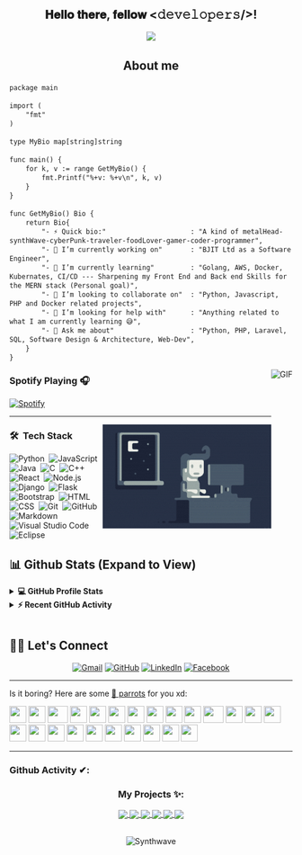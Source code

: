 <div align="center">
<h2> 𝐇𝐞𝐥𝐥𝐨 𝐭𝐡𝐞𝐫𝐞, 𝐟𝐞𝐥𝐥𝐨𝐰 <𝚍𝚎𝚟𝚎𝚕𝚘𝚙𝚎𝚛𝚜/>!</h2>
</div>

<div align="center">
  
![](https://camo.githubusercontent.com/992babdffd8c74a1502de375fbdf7e4d54773242/68747470733a2f2f6d656469612e67697068792e636f6d2f6d656469612f53576f536b4e36447854737a71494b4571762f67697068792e676966)
 
</div>

<h2 align="center">About me</h2>

```golang
package main

import (
	"fmt"
)

type MyBio map[string]string

func main() {
	for k, v := range GetMyBio() {
		fmt.Printf("%+v: %+v\n", k, v)
	}
}

func GetMyBio() Bio {
	return Bio{
		"- ⚡ Quick bio:"                     : "A kind of metalHead-synthWave-cyberPunk-traveler-foodLover-gamer-coder-programmer",
		"- 🔭 I’m currently working on"       : "BJIT Ltd as a Software Engineer",
		"- 🌱 I’m currently learning"         : "Golang, AWS, Docker, Kubernates, CI/CD --- Sharpening my Front End and Back end Skills for the MERN stack (Personal goal)",
		"- 👯 I’m looking to collaborate on"  : "Python, Javascript, PHP and Docker related projects",
		"- 🤔 I’m looking for help with"      : "Anything related to what I am currently learning 😅",
		"- 💬 Ask me about"                   : "Python, PHP, Laravel, SQL, Software Design & Architecture, Web-Dev",
	}
}
```

<img align="right" alt="GIF" height="170px" src="https://media.giphy.com/media/J5B1Y8QZnzXXbLQIBu/giphy.gif" />

### Spotify Playing 🎧

[![Spotify](https://novatorem.bgstatic.vercel.app/api/spotify)](https://open.spotify.com/user/11153360645)

---

<img alt="Night Coding" src="https://raw.githubusercontent.com/AVS1508/AVS1508/master/assets/Night-Coding.gif" align="right"/>

### 🛠 &nbsp;Tech Stack

![Python](https://img.shields.io/badge/-Python-05122A?style=flat&logo=python)&nbsp;
![JavaScript](https://img.shields.io/badge/-JavaScript-05122A?style=flat&logo=javascript)&nbsp;
![Java](https://img.shields.io/badge/-Java-05122A?style=flat&logo=Java&logoColor=FFA518)&nbsp;
![C](https://img.shields.io/badge/-C-05122A?style=flat&logo=C&logoColor=A8B9CC)&nbsp;
![C++](https://img.shields.io/badge/-C++-05122A?style=flat&logo=C%2B%2B&logoColor=00599C)&nbsp;
![React](https://img.shields.io/badge/-React-05122A?style=flat&logo=react)&nbsp;
![Node.js](https://img.shields.io/badge/-Node.js-05122A?style=flat&logo=node.js)&nbsp;
![Django](https://img.shields.io/badge/-Django-05122A?style=flat&logo=django&logoColor=092E20)&nbsp;
![Flask](https://img.shields.io/badge/-Flask-05122A?style=flat&logo=flask)&nbsp;
![Bootstrap](https://img.shields.io/badge/-Bootstrap-05122A?style=flat&logo=bootstrap&logoColor=563D7C)&nbsp;
![HTML](https://img.shields.io/badge/-HTML-05122A?style=flat&logo=HTML5)&nbsp;
![CSS](https://img.shields.io/badge/-CSS-05122A?style=flat&logo=CSS3&logoColor=1572B6)&nbsp;
![Git](https://img.shields.io/badge/-Git-05122A?style=flat&logo=git)&nbsp;
![GitHub](https://img.shields.io/badge/-GitHub-05122A?style=flat&logo=github)&nbsp;
![Markdown](https://img.shields.io/badge/-Markdown-05122A?style=flat&logo=markdown)&nbsp;
![Visual Studio Code](https://img.shields.io/badge/-Visual%20Studio%20Code-05122A?style=flat&logo=visual-studio-code&logoColor=007ACC)&nbsp;
![Eclipse](https://img.shields.io/badge/-Eclipse-05122A?style=flat&logo=eclipse-ide&logoColor=2C2255)&nbsp;



## 📊 Github Stats (Expand to View) 


<details> 
  <summary><b>💻 GitHub Profile Stats</b></summary>
  <br/>
  <p align="center">
    <a href="https://github.com/anuraghazra/github-readme-stats"><img alt="Arafath's Github Stats" src="https://github-readme-stats.vercel.app/api?username=Arafath1019&show_icons=true&title_color=ffc857&icon_color=8ac926&text_color=daf7dc&bg_color=151515&hide=["stars"]" height="192px"/></a>
<br/>
  &nbsp;
	  <img src="https://github-readme-stats.vercel.app/api/top-langs/?username=Arafath1019&layout=compact&text_color=daf7dc&bg_color=151515" alt="Arafath" height="192px"/>
  <br/>
  <b>Note:</b> Top languages is only a metric of the languages my public code consists of and doesn't reflect experience or skill level.
  </p>
</details>


<details>
  <summary><b>⚡ Recent GitHub Activity</b></summary>
  <br/>
   <a href="https://github.com/Arafath1019"><img alt="Arafath1019 Activity Graph" src="https://activity-graph.herokuapp.com/graph?username=Arafath1019&custom_title=Yeasin%20Arafath's%20Contribution%20Graph&theme=react-dark" /></a>
  <br/>

</details>

<br/>

## 🙋‍♀️ Let's Connect
<p align="center">
	<a href="mailto:arafath.yeasin1019@gmail.com"><img src="https://img.icons8.com/bubbles/50/000000/gmail.png" alt="Gmail"/></a>
	<a href="https://github.com/Arafath1019"><img src="https://img.icons8.com/bubbles/50/000000/github.png" alt="GitHub"/></a>
	<a href="https://www.linkedin.com/in/yeasin-arafath-2a5293164/"><img src="https://img.icons8.com/bubbles/50/000000/linkedin.png" alt="LinkedIn"/></a>
	<a href="https://www.facebook.com/arafath.yeasin1019/"><img src="https://img.icons8.com/bubbles/50/000000/facebook-new.png" alt="Facebook"/></a>
	
</p>

<hr/>

Is it boring? Here are some [🦜 parrots](https://cultofthepartyparrot.com) for you xd:

<div>
    <img src="https://cultofthepartyparrot.com/parrots/hd/githubparrot.gif" width="30" height="30"/>
    <img src="https://cultofthepartyparrot.com/flags/hd/indiaparrot.gif" width="30" height="30"/>
    <img src="https://cultofthepartyparrot.com/parrots/asyncparrot.gif" width="36" height="30"/>
    <img src="https://cultofthepartyparrot.com/parrots/exceptionallyfastparrot.gif" width="30" height="30"/>
    <img src="https://cultofthepartyparrot.com/parrots/hd/60fpsparrot.gif" width="30" height="30"/>
    <img src="https://cultofthepartyparrot.com/parrots/hd/jumpingparrot.gif" width="30" height="30"/>
    <img src="https://cultofthepartyparrot.com/parrots/hd/opensourceparrot.gif" width="30" height="30"/>
    <img src="https://cultofthepartyparrot.com/parrots/hd/dealwithitnowparrot.gif" width="30" height="30"/>
    <img src="https://cultofthepartyparrot.com/parrots/hd/hypnoparrotlight.gif" width="30" height="30"/>
    <img src="https://cultofthepartyparrot.com/parrots/databaseparrot.gif" width="30" height="30"/>
    <img src="https://cultofthepartyparrot.com/parrots/fixparrot.gif" width="36" height="30"/>
    <img src="https://cultofthepartyparrot.com/parrots/hd/laptop_parrot.gif" width="30" height="30"/>
    <img src="https://cultofthepartyparrot.com/parrots/hd/spinningparrot.gif" width="30" height="30"/>
    <img src="https://cultofthepartyparrot.com/parrots/hd/levitationparrot.gif" width="30" height="30"/>
    <img src="https://cultofthepartyparrot.com/parrots/hd/meldparrot.gif" width="30" height="30"/>
    <img src="https://cultofthepartyparrot.com/parrots/slomoparrot.gif" width="30" height="30"/>
    <img src="https://cultofthepartyparrot.com/parrots/hd/moonwalkingparrot.gif" width="30" height="30"/>
    <img src="https://cultofthepartyparrot.com/parrots/hd/stableparrot.gif" width="30" height="30"/>
    <img src="https://cultofthepartyparrot.com/parrots/hd/scienceparrot.gif" width="30" height="30"/>
    <img src="https://cultofthepartyparrot.com/parrots/hd/pirateparrot.gif" width="30" height="30"/>
    <img src="https://cultofthepartyparrot.com/parrots/hd/footballparrot.gif" width="30" height="30"/>
    <img src="https://cultofthepartyparrot.com/parrots/hd/illuminatiparrot.gif" width="30" height="30"/>
    <img src="https://cultofthepartyparrot.com/parrots/hd/hypnoparrotdark.gif" width="30" height="30"/>
    <img src="https://cultofthepartyparrot.com/parrots/hd/mustacheparrot.gif" width="30" height="30"/>
</div>

<hr>

### Github Activity ✔:
<div align="center">

### My Projects ✨:
  
<a href="https://github.com/Arafath1019/Face-Detection-Web-App">
  <img align="center" src="https://github-readme-stats.vercel.app/api/pin/?username=Arafath1019&repo=Face-Detection-Web-App&theme=tokyonight" />
</a>

<a href="https://github.com/Arafath1019/Modern-React-with-Redux">
 <img align="center" src="https://github-readme-stats.vercel.app/api/pin/?username=Arafath1019&repo=Modern-React-with-Redux&theme=tokyonight" />
</a>

<a href="https://github.com/Arafath1019/DevConnector-MERN-Stack-Application">
  <img align="center" src="https://github-readme-stats.vercel.app/api/pin/?username=Arafath1019&repo=DevConnector-MERN-Stack-Application&theme=tokyonight" />
</a>

<a href="https://github.com/Arafath1019/Docker-Compose-with-multiple-local-containers-Node-app-redis-server-">
 <img align="center" src="https://github-readme-stats.vercel.app/api/pin/?username=Arafath1019&repo=Docker-Compose-with-multiple-local-containers-Node-app-redis-server-&theme=tokyonight" />
</a>

<a href="https://github.com/Arafath1019/Restaurant-Search-App-using-React-native">
 <img align="center" src="https://github-readme-stats.vercel.app/api/pin/?username=Arafath1019&repo=Restaurant-Search-App-using-React-native&theme=tokyonight" />
</a>

<a href="https://github.com/Arafath1019/Dog-Breed-Identification-Using-TF2.0-TF-Hub">
 <img align="center" src="https://github-readme-stats.vercel.app/api/pin/?username=Arafath1019&repo=Dog-Breed-Identification-Using-TF2.0-TF-Hub&theme=tokyonight" />
</a>
	
</div>
<br />


<p align="center"><img src="https://www.animatedimages.org/data/media/466/animated-thank-you-image-0058.gif" alt="Synthwave" height="150" width="150"></p>

